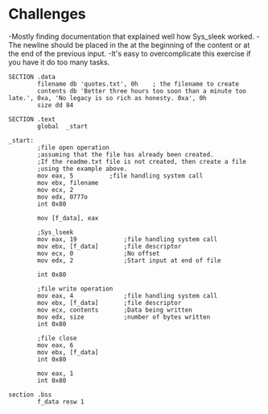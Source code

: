 # Challenges
  -Mostly finding documentation that explained well how Sys_sleek worked.
  -The newline should be placed in the at the beginning of the content or at the end of the previous input.
  -It's easy to overcomplicate this exercise if you have it do too many tasks.
  
```assembly
SECTION .data
        filename db 'quotes.txt', 0h    ; the filename to create
        contents db 'Better three hours too soon than a minute too late.', 0xa, 'No legacy is so rich as honesty. 0xa', 0h
        size dd 84

SECTION .text
        global  _start

_start:
        ;file open operation
        ;assuming that the file has already been created.
        ;If the readme.txt file is not created, then create a file
        ;using the example above.
        mov eax, 5          ;file handling system call
        mov ebx, filename
        mov ecx, 2
        mov edx, 0777o
        int 0x80

        mov [f_data], eax

        ;Sys_lseek
        mov eax, 19             ;file handling system call
        mov ebx, [f_data]       ;file descriptor
        mov ecx, 0              ;No offset
        mov edx, 2              ;Start input at end of file

        int 0x80

        ;file write operation
        mov eax, 4              ;file handling system call
        mov ebx, [f_data]       ;file descriptor
        mov ecx, contents       ;Data being written
        mov edx, size           ;number of bytes written
        int 0x80

        ;file close
        mov eax, 6
        mov ebx, [f_data]
        int 0x80

        mov eax, 1
        int 0x80

section .bss
        f_data resw 1
```
